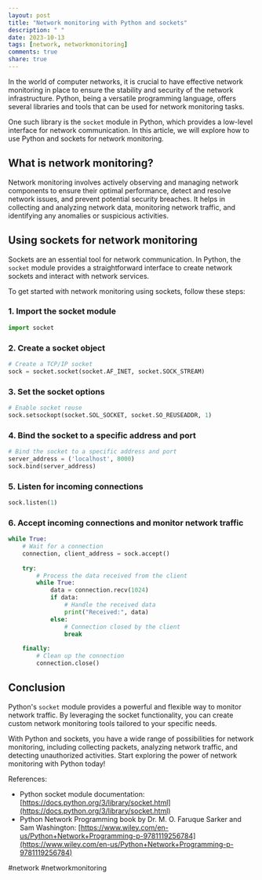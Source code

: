 ```yaml
---
layout: post
title: "Network monitoring with Python and sockets"
description: " "
date: 2023-10-13
tags: [network, networkmonitoring]
comments: true
share: true
---
```


In the world of computer networks, it is crucial to have effective network monitoring in place to ensure the stability and security of the network infrastructure. Python, being a versatile programming language, offers several libraries and tools that can be used for network monitoring tasks.

One such library is the `socket` module in Python, which provides a low-level interface for network communication. In this article, we will explore how to use Python and sockets for network monitoring.

## What is network monitoring?

Network monitoring involves actively observing and managing network components to ensure their optimal performance, detect and resolve network issues, and prevent potential security breaches. It helps in collecting and analyzing network data, monitoring network traffic, and identifying any anomalies or suspicious activities.

## Using sockets for network monitoring

Sockets are an essential tool for network communication. In Python, the `socket` module provides a straightforward interface to create network sockets and interact with network services.

To get started with network monitoring using sockets, follow these steps:

### 1. Import the socket module

```python
import socket
```

### 2. Create a socket object

```python
# Create a TCP/IP socket
sock = socket.socket(socket.AF_INET, socket.SOCK_STREAM)
```

### 3. Set the socket options

```python
# Enable socket reuse
sock.setsockopt(socket.SOL_SOCKET, socket.SO_REUSEADDR, 1)
```

### 4. Bind the socket to a specific address and port

```python
# Bind the socket to a specific address and port
server_address = ('localhost', 8000)
sock.bind(server_address)
```

### 5. Listen for incoming connections

```python
sock.listen(1)
```

### 6. Accept incoming connections and monitor network traffic

```python
while True:
    # Wait for a connection
    connection, client_address = sock.accept()
    
    try:
        # Process the data received from the client
        while True:
            data = connection.recv(1024)
            if data:
                # Handle the received data
                print("Received:", data)
            else:
                # Connection closed by the client
                break
            
    finally:
        # Clean up the connection
        connection.close()
```

## Conclusion

Python's `socket` module provides a powerful and flexible way to monitor network traffic. By leveraging the socket functionality, you can create custom network monitoring tools tailored to your specific needs.

With Python and sockets, you have a wide range of possibilities for network monitoring, including collecting packets, analyzing network traffic, and detecting unauthorized activities. Start exploring the power of network monitoring with Python today!

References:
- Python socket module documentation: [https://docs.python.org/3/library/socket.html](https://docs.python.org/3/library/socket.html)
- Python Network Programming book by Dr. M. O. Faruque Sarker and Sam Washington: [https://www.wiley.com/en-us/Python+Network+Programming-p-9781119256784](https://www.wiley.com/en-us/Python+Network+Programming-p-9781119256784)

#network #networkmonitoring